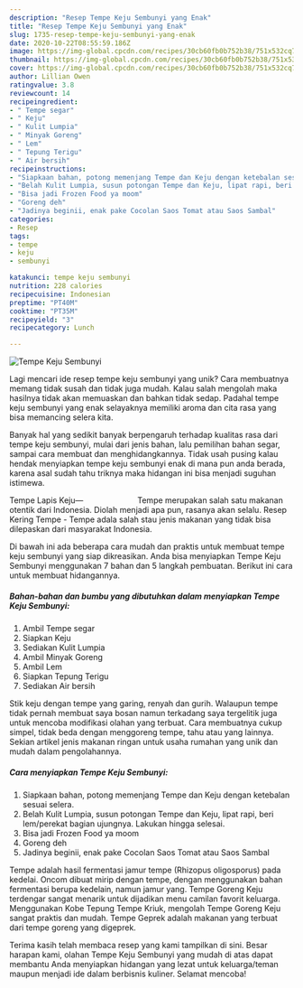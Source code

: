 ```yaml
---
description: "Resep Tempe Keju Sembunyi yang Enak"
title: "Resep Tempe Keju Sembunyi yang Enak"
slug: 1735-resep-tempe-keju-sembunyi-yang-enak
date: 2020-10-22T08:55:59.186Z
image: https://img-global.cpcdn.com/recipes/30cb60fb0b752b38/751x532cq70/tempe-keju-sembunyi-foto-resep-utama.jpg
thumbnail: https://img-global.cpcdn.com/recipes/30cb60fb0b752b38/751x532cq70/tempe-keju-sembunyi-foto-resep-utama.jpg
cover: https://img-global.cpcdn.com/recipes/30cb60fb0b752b38/751x532cq70/tempe-keju-sembunyi-foto-resep-utama.jpg
author: Lillian Owen
ratingvalue: 3.8
reviewcount: 14
recipeingredient:
- " Tempe segar"
- " Keju"
- " Kulit Lumpia"
- " Minyak Goreng"
- " Lem"
- " Tepung Terigu"
- " Air bersih"
recipeinstructions:
- "Siapkaan bahan, potong memenjang Tempe dan Keju dengan ketebalan sesuai selera."
- "Belah Kulit Lumpia, susun potongan Tempe dan Keju, lipat rapi, beri lem/perekat bagian ujungnya. Lakukan hingga selesai."
- "Bisa jadi Frozen Food ya moom"
- "Goreng deh"
- "Jadinya beginii, enak pake Cocolan Saos Tomat atau Saos Sambal"
categories:
- Resep
tags:
- tempe
- keju
- sembunyi

katakunci: tempe keju sembunyi 
nutrition: 228 calories
recipecuisine: Indonesian
preptime: "PT40M"
cooktime: "PT35M"
recipeyield: "3"
recipecategory: Lunch

---
```



![Tempe Keju Sembunyi](https://img-global.cpcdn.com/recipes/30cb60fb0b752b38/751x532cq70/tempe-keju-sembunyi-foto-resep-utama.jpg)

Lagi mencari ide resep tempe keju sembunyi yang unik? Cara membuatnya memang tidak susah dan tidak juga mudah. Kalau salah mengolah maka hasilnya tidak akan memuaskan dan bahkan tidak sedap. Padahal tempe keju sembunyi yang enak selayaknya memiliki aroma dan cita rasa yang bisa memancing selera kita.

Banyak hal yang sedikit banyak berpengaruh terhadap kualitas rasa dari tempe keju sembunyi, mulai dari jenis bahan, lalu pemilihan bahan segar, sampai cara membuat dan menghidangkannya. Tidak usah pusing kalau hendak menyiapkan tempe keju sembunyi enak di mana pun anda berada, karena asal sudah tahu triknya maka hidangan ini bisa menjadi suguhan istimewa.

Tempe Lapis Keju—⠀⠀⠀⠀⠀⠀⠀⠀⠀ Tempe merupakan salah satu makanan otentik dari Indonesia. Diolah menjadi apa pun, rasanya akan selalu. Resep Kering Tempe - Tempe adala salah stau jenis makanan yang tidak bisa dilepaskan dari masyarakat Indonesia.


Di bawah ini ada beberapa cara mudah dan praktis untuk membuat tempe keju sembunyi yang siap dikreasikan. Anda bisa menyiapkan Tempe Keju Sembunyi menggunakan 7 bahan dan 5 langkah pembuatan. Berikut ini cara untuk membuat hidangannya.

<!--inarticleads1-->

##### Bahan-bahan dan bumbu yang dibutuhkan dalam menyiapkan Tempe Keju Sembunyi:

1. Ambil  Tempe segar
1. Siapkan  Keju
1. Sediakan  Kulit Lumpia
1. Ambil  Minyak Goreng
1. Ambil  Lem
1. Siapkan  Tepung Terigu
1. Sediakan  Air bersih


Stik keju dengan tempe yang garing, renyah dan gurih. Walaupun tempe tidak pernah membuat saya bosan namun terkadang saya tergelitik juga untuk mencoba modifikasi olahan yang terbuat. Cara membuatnya cukup simpel, tidak beda dengan menggoreng tempe, tahu atau yang lainnya. Sekian artikel jenis makanan ringan untuk usaha rumahan yang unik dan mudah dalam pengolahannya. 

<!--inarticleads2-->

##### Cara menyiapkan Tempe Keju Sembunyi:

1. Siapkaan bahan, potong memenjang Tempe dan Keju dengan ketebalan sesuai selera.
1. Belah Kulit Lumpia, susun potongan Tempe dan Keju, lipat rapi, beri lem/perekat bagian ujungnya. Lakukan hingga selesai.
1. Bisa jadi Frozen Food ya moom
1. Goreng deh
1. Jadinya beginii, enak pake Cocolan Saos Tomat atau Saos Sambal


Tempe adalah hasil fermentasi jamur tempe (Rhizopus oligosporus) pada kedelai. Oncom dibuat mirip dengan tempe, dengan menggunakan bahan fermentasi berupa kedelain, namun jamur yang. Tempe Goreng Keju terdengar sangat menarik untuk dijadikan menu camilan favorit keluarga. Menggunakan Kobe Tepung Tempe Kriuk, mengolah Tempe Goreng Keju sangat praktis dan mudah. Tempe Geprek adalah makanan yang terbuat dari tempe goreng yang digeprek. 

Terima kasih telah membaca resep yang kami tampilkan di sini. Besar harapan kami, olahan Tempe Keju Sembunyi yang mudah di atas dapat membantu Anda menyiapkan hidangan yang lezat untuk keluarga/teman maupun menjadi ide dalam berbisnis kuliner. Selamat mencoba!
